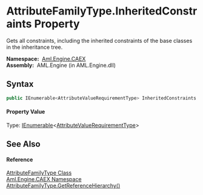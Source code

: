 AttributeFamilyType.InheritedConstraints Property
=================================================
Gets all constraints, including the inherited constraints of the base classes in the inheritance tree.

  **Namespace:**  [Aml.Engine.CAEX][1]  
  **Assembly:**  AML.Engine (in AML.Engine.dll)

Syntax
------

```csharp
public IEnumerable<AttributeValueRequirementType> InheritedConstraints { get; }
```

#### Property Value
Type: [IEnumerable][2]&lt;[AttributeValueRequirementType][3]>

See Also
--------

#### Reference
[AttributeFamilyType Class][4]  
[Aml.Engine.CAEX Namespace][1]  
[AttributeFamilyType.GetReferenceHierarchy()][5]  

[1]: ../README.md
[2]: https://docs.microsoft.com/dotnet/api/system.collections.generic.ienumerable-1
[3]: ../AttributeValueRequirementType/README.md
[4]: README.md
[5]: GetReferenceHierarchy.md
[6]: https://www.automationml.org
[7]: ../../icons/logoShade.png